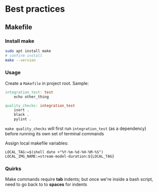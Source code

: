 # Best practices

## Makefile

### Install make

```bash
sudo apt install make
# confirm install
make --version
```

### Usage

Create a `Makefile` in project root. Sample:

```Makefile
integration_test: test
	echo other_thing

quality_checks: integration_test
	isort .
	black .
	pylint .
```

`make quality_checks` will first run `integration_test` (as a dependency) before running its own set of terminal commands

Assign local makefile variables:

```make
LOCAL_TAG:=$(shell date +"%Y-%m-%d-%H-%M-%S")
LOCAL_IMG_NAME:=stream-model-duration:${LOCAL_TAG}
```

### Quirks

Make commands require **tab** indents; but once we're inside a bash script, need to go back to to **spaces** for indents
